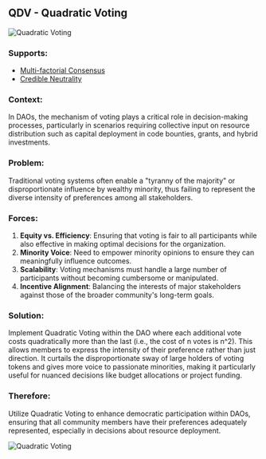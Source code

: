 ## QDV - Quadratic Voting

![Quadratic Voting](./output/illustrations/quadratic_voting.png)

### Supports:
* [Multi-factorial Consensus](./multi_factorial_consensus.html)
* [Credible Neutrality](./credible_neutrality.md)

### Context:
In DAOs, the mechanism of voting plays a critical role in decision-making processes, particularly in scenarios requiring collective input on resource distribution such as capital deployment in code bounties, grants, and hybrid investments.

### Problem:
Traditional voting systems often enable a "tyranny of the majority" or disproportionate influence by wealthy minority, thus failing to represent the diverse intensity of preferences among all stakeholders.

### Forces:
1. **Equity vs. Efficiency**: Ensuring that voting is fair to all participants while also effective in making optimal decisions for the organization.
2. **Minority Voice**: Need to empower minority opinions to ensure they can meaningfully influence outcomes.
3. **Scalability**: Voting mechanisms must handle a large number of participants without becoming cumbersome or manipulated.
4. **Incentive Alignment**: Balancing the interests of major stakeholders against those of the broader community's long-term goals.

### Solution:
Implement Quadratic Voting within the DAO where each additional vote costs quadratically more than the last (i.e., the cost of n votes is n^2). This allows members to express the intensity of their preference rather than just direction. It curtails the disproportionate sway of large holders of voting tokens and gives more voice to passionate minorities, making it particularly useful for nuanced decisions like budget allocations or project funding.

### Therefore:
Utilize Quadratic Voting to enhance democratic participation within DAOs, ensuring that all community members have their preferences adequately represented, especially in decisions about resource deployment.

![Quadratic Voting](./output/quadratic_voting_specific_graph.png)